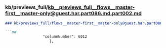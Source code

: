 ### kb/previews_full/kb__previews_full__flows__master-first__master-only@guest.har.part086.md.part002.md

```md
### kb/previews_full/flows__master-first__master-only@guest.har.part086.md (part 002)

```md
                 "columnNumber": 6012
                    },
    
```

```

```
